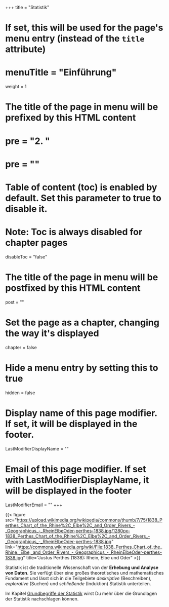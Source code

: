 +++
title = "Statistik"
# If set, this will be used for the page's menu entry (instead of the `title` attribute)
# menuTitle = "Einführung"
weight = 1
# The title of the page in menu will be prefixed by this HTML content
# pre = "<b>2. </b>"
# pre = "<i class='fab fa-github'></i>"
# Table of content (toc) is enabled by default. Set this parameter to true to disable it.
# Note: Toc is always disabled for chapter pages
disableToc = "false"

# The title of the page in menu will be postfixed by this HTML content
post = ""
# Set the page as a chapter, changing the way it's displayed
chapter = false
# Hide a menu entry by setting this to true
hidden = false
# Display name of this page modifier. If set, it will be displayed in the footer.
LastModifierDisplayName = ""
# Email of this page modifier. If set with LastModifierDisplayName, it will be displayed in the footer
LastModifierEmail = ""
+++

{{< figure src="https://upload.wikimedia.org/wikipedia/commons/thumb/7/75/1838_Perthes_Chart_of_the_Rhine%2C_Elbe%2C_and_Order_Rivers_-_Geographicus_-_RheinElbeOder-perthes-1838.jpg/1280px-1838_Perthes_Chart_of_the_Rhine%2C_Elbe%2C_and_Order_Rivers_-_Geographicus_-_RheinElbeOder-perthes-1838.jpg"
link="https://commons.wikimedia.org/wiki/File:1838_Perthes_Chart_of_the_Rhine,_Elbe,_and_Order_Rivers_-_Geographicus_-_RheinElbeOder-perthes-1838.jpg"
title="Justus Perthes (1838): Rhein, Elbe und Oder" >}}

Statistik ist die traditionelle Wissenschaft von der **Erhebung und Analyse von Daten**. Sie verfügt über eine großes theoretisches und mathematisches Fundament und lässt sich in die Teilgebiete *deskriptive* (Beschreiben), *explorative* (Suchen) und *schließende* (Induktion) Statistik unterteilen.



Im Kapitel [Grundbegriffe der Statistik](/data-librarian/basics/basic_terms/) wirst Du mehr über die Grundlagen der Statistik nachschlagen können.
